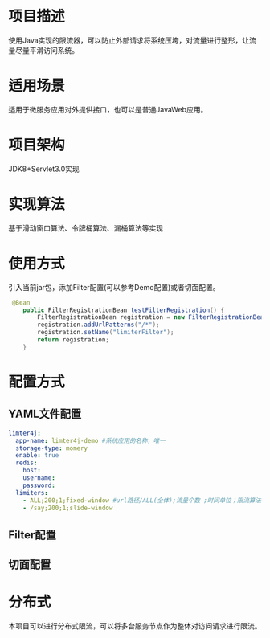 # 项目描述
使用Java实现的限流器，可以防止外部请求将系统压垮，对流量进行整形，让流量尽量平滑访问系统。

# 适用场景
适用于微服务应用对外提供接口，也可以是普通JavaWeb应用。

# 项目架构
JDK8+Servlet3.0实现

# 实现算法
基于滑动窗口算法、令牌桶算法、漏桶算法等实现

# 使用方式
引入当前jar包，添加Filter配置(可以参考Demo配置)或者切面配置。

```java
 @Bean
    public FilterRegistrationBean testFilterRegistration() {
        FilterRegistrationBean registration = new FilterRegistrationBean(new LimiterFilter());
        registration.addUrlPatterns("/*");
        registration.setName("limiterFilter");
        return registration;
    }
```
# 配置方式

## YAML文件配置
```yaml
limter4j:
  app-name: limter4j-demo #系统应用的名称，唯一
  storage-type: momery
  enable: true
  redis:
    host:
    username:
    password:
  limiters:
    - ALL;200;1;fixed-window #url路径/ALL(全体);流量个数 ;时间单位；限流算法(可以省略)
    - /say;200;1;slide-window
```
## Filter配置

## 切面配置

# 分布式
本项目可以进行分布式限流，可以将多台服务节点作为整体对访问请求进行限流。
